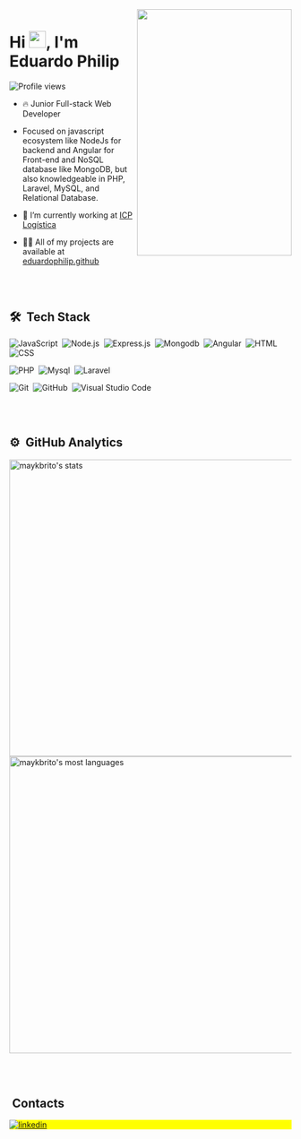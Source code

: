 
<img align="right" height="440px" width="276px" src="https://user-images.githubusercontent.com/64706973/142876845-971cde61-aa86-49ec-84e9-99353ca83a44.png">

<h1 align="left">Hi <img src="https://raw.githubusercontent.com/kaueMarques/kaueMarques/master/hi.gif" width="30px">, I'm Eduardo Philip</h1>

<p align="left"> <img src="https://komarev.com/ghpvc/?username=eduardophilip&color=blue" alt="Profile views" /> </p>

- 🔥 Junior Full-stack Web Developer

- Focused on javascript ecosystem like NodeJs for backend and Angular for Front-end and NoSQL database like MongoDB, but also knowledgeable in PHP, Laravel, MySQL, and Relational Database. 

- 🔭 I’m currently working at [ICP Logística](https://icplogistica.pt/)

- 👨‍💻 All of my projects are available at [eduardophilip.github](https://github.com/eduardophilip?tab=repositories)

<br><br>

## 🛠 &nbsp;Tech Stack

![JavaScript](https://img.shields.io/badge/-JavaScript-05122A?style=flat&logo=javascript)&nbsp;
![Node.js](https://img.shields.io/badge/-Node.js-05122A?style=flat&logo=node.js)&nbsp;
![Express.js](https://img.shields.io/badge/-ExpressJs-05122A?style=flat&logo=express)&nbsp;
![Mongodb](https://img.shields.io/badge/-Mongodb-05122A?style=flat&logo=mongodb)&nbsp;
![Angular](https://img.shields.io/badge/-Angular-05122A?style=flat&logo=angular)&nbsp;
![HTML](https://img.shields.io/badge/-HTML-05122A?style=flat&logo=HTML5)&nbsp;
![CSS](https://img.shields.io/badge/-CSS-05122A?style=flat&logo=CSS3&logoColor=1572B6)&nbsp;

![PHP](https://img.shields.io/badge/-Php-05122A?style=flat&logo=php)&nbsp;
![Mysql](https://img.shields.io/badge/-Mysql-05122A?style=flat&logo=mysql)&nbsp;
![Laravel](https://img.shields.io/badge/-Laravel-05122A?style=flat&logo=laravel)&nbsp;


![Git](https://img.shields.io/badge/-Git-05122A?style=flat&logo=git)&nbsp;
![GitHub](https://img.shields.io/badge/-GitHub-05122A?style=flat&logo=github)&nbsp;
![Visual Studio Code](https://img.shields.io/badge/-Visual%20Studio%20Code-05122A?style=flat&logo=visual-studio-code&logoColor=007ACC)&nbsp;


<br><br>

## ⚙️ &nbsp;GitHub Analytics

<p align="left">
<img width="530em" src="https://github-readme-stats.vercel.app/api?username=eduardophilip&show_icons=true&theme=vision-friendly-dark" alt="maykbrito's stats"/>
<img width="530em" src="https://github-readme-stats.vercel.app/api/top-langs/?username=eduardophilip&layout=compact&theme=vision-friendly-dark" alt="maykbrito's most languages"/>
</p>

<br><br>

## &nbsp;Contacts

<p align="left" style="background:yellow">
<a href="https://www.linkedin.com/in/eduardo-philip/" target="_blank">
  <img align="center" src="https://img.shields.io/badge/-eduardophilip-05122A?style=flat&logo=linkedin" alt="linkedin"/>
</a>
</p>

